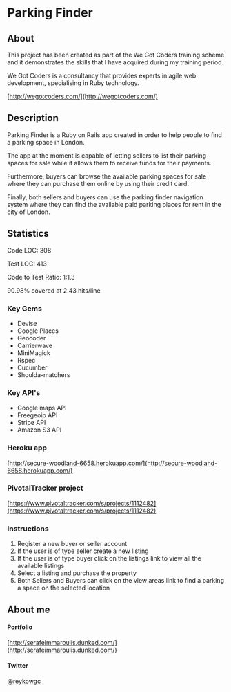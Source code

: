 # Parking Finder #

## About

This project has been created as part of the We Got Coders training scheme and it demonstrates the skills that I have acquired during my training period.

We Got Coders is a consultancy that provides experts in agile web development, specialising in Ruby technology.

[http://wegotcoders.com/](http://wegotcoders.com/)

## Description ##

Parking Finder is a Ruby on Rails app created in order to help people to find a parking space in London.

The app at the moment is capable of letting sellers to list their parking spaces for sale while it allows them to receive funds for their payments. 

Furthermore, buyers can browse the available parking spaces for sale where they can purchase them online by using their credit card.

Finally, both sellers and buyers can use the parking finder navigation system where they can find the available paid parking places for rent in the city of London. 

## Statistics ##

Code LOC: 308

Test LOC: 413

Code to Test Ratio: 1:1.3

90.98% covered at 2.43 hits/line
    
### Key Gems ###

* Devise 
* Google Places 
* Geocoder 
* Carrierwave 
* MiniMagick 
* Rspec 
* Cucumber 
* Shoulda-matchers 

### Key API's ###

* Google maps API
* Freegeoip API
* Stripe API 
* Amazon S3 API


### Heroku app ###

[http://secure-woodland-6658.herokuapp.com/](http://secure-woodland-6658.herokuapp.com/)


### PivotalTracker project ###

[https://www.pivotaltracker.com/s/projects/1112482](https://www.pivotaltracker.com/s/projects/1112482)


### Instructions ###

1. Register a new buyer or seller account
2. If the user is of type seller create a new listing
3. If the user is of type buyer click on the listings link to view all the available listings
4. Select a listing and purchase the property
5. Both Sellers and Buyers can click on the view areas link to find a parking a space on the selected location


## About me ##

#### Portfolio

[http://serafeimmaroulis.dunked.com/](http://serafeimmaroulis.dunked.com/)

#### Twitter

[@reykowgc](https://twitter.com/reykowgc)

